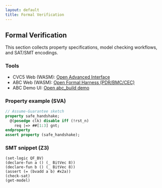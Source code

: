 ```yaml
---
layout: default
title: Formal Verification
---
```


## Formal Verification

This section collects property specifications, model checking workflows, and SAT/SMT encodings.

### Tools

- CVC5 Web (WASM): <a class="button" href="{{ site.baseurl }}/pages/formal-verification/cvc5">Open Advanced Interface</a>
 - ABC Web (WASM): <a class="button" href="{{ site.baseurl }}/pages/formal-verification/abc">Open Formal Harness (PDR/BMC/CEC)</a>
 - ABC Demo UI: <a class="button" href="{{ site.baseurl }}/abc_build/" target="_blank" rel="noopener">Open abc_build demo</a>

### Property example (SVA)

```systemverilog
// Assume-Guarantee sketch
property safe_handshake;
  @(posedge clk) disable iff (!rst_n)
    req |=> ##[1:3] gnt;
endproperty
assert property (safe_handshake);
```

### SMT snippet (Z3)

```smt2
(set-logic QF_BV)
(declare-fun a () (_ BitVec 8))
(declare-fun b () (_ BitVec 8))
(assert (= (bvadd a b) #x2a))
(check-sat)
(get-model)
```

